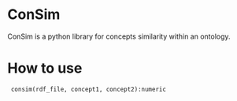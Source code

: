 # ConSim
ConSim is a python library for concepts similarity within an ontology.

# How to use

`` consim(rdf_file, concept1, concept2):numeric``